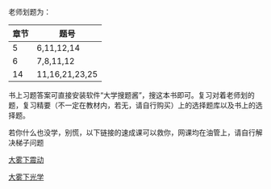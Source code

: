 老师划题为：

|章节|题号|
|--|---|
|5|6,11,12,14|
|6|7,8,11,12|
|14|11,16,21,23,25|

书上习题答案可直接安装软件“大学搜题酱”，搜这本书即可。复习对着老师划的题，复习精要（不一定在教材内，若无，请自行购买）上的选择题库以及书上的选择题。

若你什么也没学，别慌，以下链接的速成课可以救你，网课均在油管上，请自行解决梯子问题

[大雾下震动](https://www.youtube.com/watch?v=Qbrrlhl8-5U)

[大雾下光学](https://www.youtube.com/watch?v=Wd-4iAJxHaM)